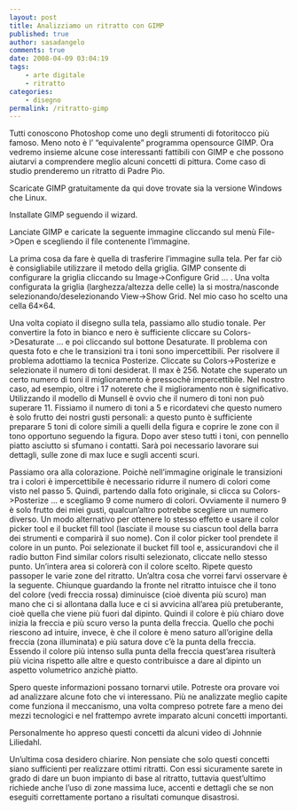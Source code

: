 ```yaml
---
layout: post
title: Analizziamo un ritratto con GIMP
published: true
author: sasadangelo
comments: true
date: 2008-04-09 03:04:19
tags:
    - arte digitale
    - ritratto
categories:
    - disegno
permalink: /ritratto-gimp
---
```




  Tutti conoscono Photoshop come uno degli strumenti di fotoritocco più famoso. Meno noto è l&#8217; &#8220;equivalente&#8221; programma opensource GIMP. Ora vedremo insieme alcune cose interessanti fattibili con GIMP e che possono aiutarvi a comprendere meglio alcuni concetti di pittura. Come caso di studio prenderemo un ritratto di Padre Pio.



  Scaricate GIMP gratuitamente da qui dove trovate sia la versione Windows che Linux.


  Installate GIMP seguendo il wizard.


  Lanciate GIMP e caricate la seguente immagine cliccando sul menù File->Open e scegliendo il file contenente l&#8217;immagine. 


  La prima cosa da fare è quella di trasferire l&#8217;immagine sulla tela. Per far ciò è consigliabile utilizzare il metodo della griglia. GIMP consente di configurare la griglia cliccando su Image->Configure Grid &#8230; . Una volta configurata la griglia (larghezza/altezza delle celle) la si mostra/nasconde selezionando/deselezionando View->Show Grid. Nel mio caso ho scelto una cella 64&#215;64. 


  Una volta copiato il disegno sulla tela, passiamo allo studio tonale. Per convertire la foto in bianco e nero è sufficiente cliccare su Colors->Desaturate &#8230; e poi cliccando sul bottone Desaturate.  Il problema con questa foto e che le transizioni tra i toni sono impercettibili. Per risolvere il problema adottiamo la tecnica Posterize. Cliccate su Colors->Posterize e selezionate il numero di toni desiderat. Il max è 256. Notate che superato un certo numero di toni il miglioramento è pressochè impercettibile. Nel nostro caso, ad esempio, oltre i 17 noterete che il miglioramento non è significativo. Utilizzando il modello di Munsell è ovvio che il numero di toni non può superare 11. Fissiamo il numero di toni a 5 e ricordatevi che questo numero è solo frutto dei nostri gusti personali:  a questo punto è sufficiente preparare 5 toni di colore simili a quelli della figura e coprire le zone con il tono opportuno seguendo la figura. Dopo aver steso tutti i toni, con pennello piatto asciutto si sfumano i contatti. Sarà poi necessario lavorare sui dettagli, sulle zone di max luce e sugli accenti scuri.


  Passiamo ora alla colorazione. Poichè nell&#8217;immagine originale le transizioni tra i colori è impercettibile è necessario ridurre il numero di colori come visto nel passo 5. Quindi, partendo dalla foto originale, si clicca su Colors->Posterize &#8230; e scegliamo 9 come numero di colori. Ovviamente il numero 9 è solo frutto dei miei gusti, qualcun&#8217;altro potrebbe scegliere un numero diverso.  Un modo alternativo per ottenere lo stesso effetto e usare il color picker tool e il bucket fill tool (lasciate il mouse su ciascun tool della barra dei strumenti e comparirà il suo nome). Con il color picker tool prendete il colore in un punto. Poi selezionate il bucket fill tool e, assicurandovi che il radio button Find similar colors risulti selezionato, cliccate nello stesso punto. Un&#8217;intera area si colorerà con il colore scelto. Ripete questo passoper le varie zone del ritratto. Un&#8217;altra cosa che vorrei farvi osservare è la seguente. Chiunque guardando la fronte nel ritratto intuisce che il tono del colore (vedi freccia rossa) diminuisce (cioè diventa più scuro) man mano che ci si allontana dalla luce e ci si avvicina all&#8217;area più pretuberante, cioè quella che viene più fuori dal dipinto. Quindi il colore è più chiaro dove inizia la freccia e più scuro verso la punta della freccia. Quello che pochi riescono ad intuire, invece, è che il colore è meno saturo all&#8217;origine della freccia (zona illuminata) e più satura dove c&#8217;è la punta della freccia. Essendo il colore più intenso sulla punta della freccia quest&#8217;area risulterà più vicina rispetto alle altre e questo contribuisce a dare al dipinto un aspetto volumetrico anzichè piatto.



  Spero queste informazioni possano tornarvi utile. Potreste ora provare voi ad analizzare alcune foto che vi interessano. Più ne analizzate meglio capite come funziona il meccanismo, una volta compreso potrete fare a meno dei mezzi tecnologici e nel frattempo avrete imparato alcuni concetti importanti.



  Personalmente ho appreso questi concetti da alcuni video di Johnnie Liliedahl.



  Un&#8217;ultima cosa desidero chiarire. Non pensiate che solo questi concetti siano sufficienti per realizzare ottimi ritratti. Con essi sicuramente sarete in grado di dare un buon impianto di base al ritratto, tuttavia quest&#8217;ultimo richiede anche l&#8217;uso di zone massima luce, accenti e dettagli che se non eseguiti correttamente portano a risultati comunque disastrosi.
